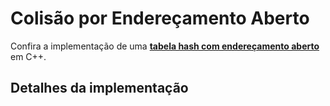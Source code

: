 # Colisão por Endereçamento Aberto

Confira a implementação de uma **[tabela hash com endereçamento aberto](hashEncadeamento.cpp)** em C++.

## Detalhes da implementação

